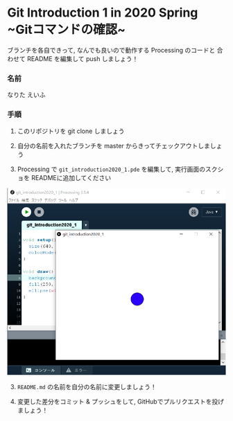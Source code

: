 # Git Introduction 1 in 2020 Spring \~Gitコマンドの確認\~

ブランチを各自できって, なんでも良いので動作する Processing のコードと
合わせて README を編集して push しましょう！

### 名前

なりた えいふ

### 手順

1. このリポジトリを git clone しましょう
2. 自分の名前を入れたブランチを master からきってチェックアウトしましょう

3. Processing で `git_introduction2020_1.pde` を編集して, 実行画面のスクショを READMEに追加してください

![img/pde_example.png](img/pde_example.png)

3. `README.md` の名前を自分の名前に変更しましょう！

4. 変更した差分をコミット & プッシュをして, GitHubでプルリクエストを投げましょう！
